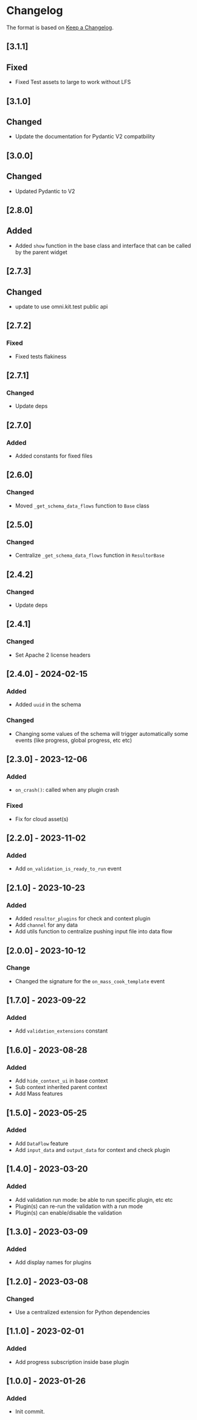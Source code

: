 # Changelog

The format is based on [Keep a Changelog](https://keepachangelog.com/en/1.0.0/).

## [3.1.1]
## Fixed
- Fixed Test assets to large to work without LFS

## [3.1.0]
## Changed
- Update the documentation for Pydantic V2 compatbility

## [3.0.0]
## Changed
- Updated Pydantic to V2

## [2.8.0]
## Added
- Added `show` function in the base class and interface that can be called by the parent widget

## [2.7.3]
## Changed
- update to use omni.kit.test public api

## [2.7.2]
### Fixed
- Fixed tests flakiness

## [2.7.1]
### Changed
- Update deps

## [2.7.0]
### Added
- Added constants for fixed files

## [2.6.0]
### Changed
- Moved `_get_schema_data_flows` function to `Base` class

## [2.5.0]
### Changed
- Centralize `_get_schema_data_flows` function in `ResultorBase`

## [2.4.2]
### Changed
- Update deps

## [2.4.1]
### Changed
- Set Apache 2 license headers

## [2.4.0] - 2024-02-15
### Added
- Added `uuid` in the schema
### Changed
- Changing some values of the schema will trigger automatically some events
  (like progress, global progress, etc etc)

## [2.3.0] - 2023-12-06
### Added
- `on_crash()`: called when any plugin crash
### Fixed
- Fix for cloud asset(s)

## [2.2.0] - 2023-11-02
### Added
- Add `on_validation_is_ready_to_run` event

## [2.1.0] - 2023-10-23
### Added
- Added `resultor_plugins` for check and context plugin
- Add `channel` for any data
- Add utils function to centralize pushing input file into data flow

## [2.0.0] - 2023-10-12
### Change
- Changed the signature for the `on_mass_cook_template` event

## [1.7.0] - 2023-09-22
### Added
- Add `validation_extensions` constant

## [1.6.0] - 2023-08-28
### Added
- Add `hide_context_ui` in base context
- Sub context inherited parent context
- Add Mass features

## [1.5.0] - 2023-05-25
### Added
- Add `DataFlow` feature
- Add `input_data` and `output_data` for context and check plugin

## [1.4.0] - 2023-03-20
### Added
- Add validation run mode: be able to run specific plugin, etc etc
- Plugin(s) can re-run the validation with a run mode
- Plugin(s) can enable/disable the validation

## [1.3.0] - 2023-03-09
### Added
- Add display names for plugins

## [1.2.0] - 2023-03-08
### Changed
- Use a centralized extension for Python dependencies

## [1.1.0] - 2023-02-01
### Added
- Add progress subscription inside base plugin

## [1.0.0] - 2023-01-26
### Added
- Init commit.
